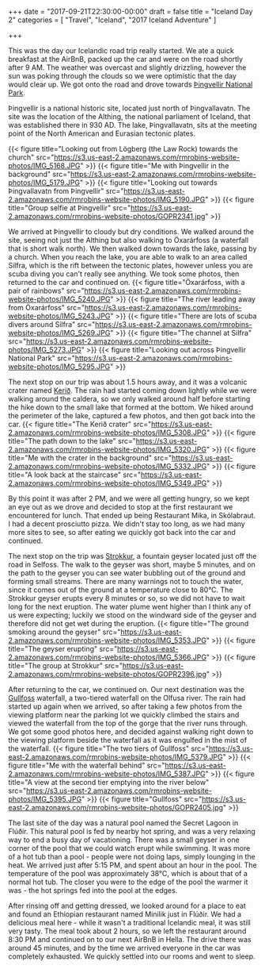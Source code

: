 +++
date = "2017-09-21T22:30:00-00:00"
draft = false
title = "Iceland Day 2"
categories = [ "Travel", "Iceland", "2017 Iceland Adventure" ]

+++

This was the day our Icelandic road trip really started. We ate a quick breakfast at the AirBnB, packed up the car and were on the road shortly after 9 AM. The weather was overcast and slightly drizzling, however the sun was poking through the clouds so we were optimistic that the day would clear up. We got onto the road and drove towards [Þingvellir National Park](https://en.wikipedia.org/wiki/%C3%9Eingvellir). 

Þingvellir is a national historic site, located just north of Þingvallavatn. The site was the location of the Althing, the national parliament of Iceland, that was established there in 930 AD. The lake, Þingvallavatn, sits at the meeting point of the North American and Eurasian tectonic plates.

{{< figure title="Looking out from Lögberg (the Law Rock) towards the church" src="https://s3.us-east-2.amazonaws.com/rmrobins-website-photos/IMG_5168.JPG" >}}
{{< figure title="Me with Þingvellir in the background" src="https://s3.us-east-2.amazonaws.com/rmrobins-website-photos/IMG_5179.JPG" >}}
{{< figure title="Looking out towards Þingvallavatn from Þingvellir" src="https://s3.us-east-2.amazonaws.com/rmrobins-website-photos/IMG_5190.JPG" >}}
{{< figure title="Group selfie at Þingvellir" src="https://s3.us-east-2.amazonaws.com/rmrobins-website-photos/GOPR2341.jpg" >}}

We arrived at Þingvellir to cloudy but dry conditions. We walked around the site, seeing not just the Althing but also walking to Öxarárfoss (a waterfall that is short walk north). We then walked down towards the lake, passing by a church. When you reach the lake, you are able to walk to an area called Silfra, which is the rift between the tectonic plates, however unless you are scuba diving you can't really see anything. We took some photos, then returned to the car and continued on.
{{< figure title="Öxarárfoss, with a pair of rainbows" src="https://s3.us-east-2.amazonaws.com/rmrobins-website-photos/IMG_5240.JPG" >}}
{{< figure title="The river leading away from Öxarárfoss" src="https://s3.us-east-2.amazonaws.com/rmrobins-website-photos/IMG_5243.JPG" >}}
{{< figure title="There are lots of scuba divers around Silfra" src="https://s3.us-east-2.amazonaws.com/rmrobins-website-photos/IMG_5269.JPG" >}}
{{< figure title="The channel at Silfra" src="https://s3.us-east-2.amazonaws.com/rmrobins-website-photos/IMG_5273.JPG" >}}
{{< figure title="Looking out across Þingvellir National Park" src="https://s3.us-east-2.amazonaws.com/rmrobins-website-photos/IMG_5295.JPG" >}}

The next stop on our trip was about 1.5 hours away, and it was a volcanic crater named [Kerið](https://en.wikipedia.org/wiki/Keri%C3%B0). The rain had started coming down lightly while we were walking around the caldera, so we only walked around half before starting the hike down to the small lake that formed at the bottom. We hiked around the perimeter of the lake, captured a few photos, and then got back into the car.
{{< figure title="The Kerið crater" src="https://s3.us-east-2.amazonaws.com/rmrobins-website-photos/IMG_5308.JPG" >}}
{{< figure title="The path down to the lake" src="https://s3.us-east-2.amazonaws.com/rmrobins-website-photos/IMG_5320.JPG" >}}
{{< figure title="Me with the crater in the background" src="https://s3.us-east-2.amazonaws.com/rmrobins-website-photos/IMG_5332.JPG" >}}
{{< figure title="A look back at the staircase" src="https://s3.us-east-2.amazonaws.com/rmrobins-website-photos/IMG_5349.JPG" >}}

By this point it was after 2 PM, and we were all getting hungry, so we kept an eye out as we drove and decided to stop at the first restaurant we encountered for lunch. That ended up being Restaurant Mika, in Skólabraut. I had a decent prosciutto pizza. We didn't stay too long, as we had many more sites to see, so after eating we quickly got back into the car and continued.

The next stop on the trip was [Strokkur](https://en.wikipedia.org/wiki/Strokkur), a fountain geyser located just off the road in Selfoss. The walk to the geyser was short, maybe 5 minutes, and on the path to the geyser you can see water bubbling out of the ground and forming small streams. There are many warnings not to touch the water, since it comes out of the ground at a temperature close to 80°C. The Strokkur geyser erupts every 8 minutes or so, so we did not have to wait long for the next eruption. The water plume went higher than I think any of us were expecting; luckily we stood on the windward side of the geyser and therefore did not get wet during the eruption.
{{< figure title="The ground smoking around the geyser" src="https://s3.us-east-2.amazonaws.com/rmrobins-website-photos/IMG_5353.JPG" >}}
{{< figure title="The geyser erupting" src="https://s3.us-east-2.amazonaws.com/rmrobins-website-photos/IMG_5366.JPG" >}}
{{< figure title="The group at Strokkur" src="https://s3.us-east-2.amazonaws.com/rmrobins-website-photos/GOPR2396.jpg" >}}

After returning to the car, we continued on. Our next destination was the [Gullfoss](https://en.wikipedia.org/wiki/Gullfoss) waterfall, a two-tiered waterfall on the Olfusa river. The rain had started up again when we arrived, so after taking a few photos from the viewing platform near the parking lot we quickly climbed the stairs and viewed the waterfall from the top of the gorge that the river runs through. We got some good photos here, and decided against walking right down to the viewing platform beside the waterfall as it was engulfed in the mist of the waterfall.
{{< figure title="The two tiers of Gullfoss" src="https://s3.us-east-2.amazonaws.com/rmrobins-website-photos/IMG_5379.JPG" >}}
{{< figure title="Me with the waterfall behind" src="https://s3.us-east-2.amazonaws.com/rmrobins-website-photos/IMG_5387.JPG" >}}
{{< figure title="A view at the second tier emptying into the river below" src="https://s3.us-east-2.amazonaws.com/rmrobins-website-photos/IMG_5395.JPG" >}}
{{< figure title="Gullfoss" src="https://s3.us-east-2.amazonaws.com/rmrobins-website-photos/GOPR2405.jpg" >}}

The last site of the day was a natural pool named the Secret Lagoon in Flúðir. This natural pool is fed by nearby hot spring, and was a very relaxing way to end a busy day of vacationing. There was a small geyser in one corner of the pool that we could watch erupt while swimming. It was more of a hot tub than a pool - people were not doing laps, simply lounging in the heat. We arrived just after 5:15 PM, and spent about an hour in the pool. The temperature of the pool was approximately 38°C, which is about that of a normal hot tub. The closer you were to the edge of the pool the warmer it was - the hot springs fed into the pool at the edges. 

After rinsing off and getting dressed, we looked around for a place to eat and found an Ethiopian restaurant named Minilik just in Flúðir. We had a delicious meal here - while it wasn't a traditional Icelandic meal, it was still very tasty. The meal took about 2 hours, so we left the restaurant around 8:30 PM and continued on to our next AirBnB in Hella. The drive there was around 45 minutes, and by the time we arrived everyone in the car was completely exhausted. We quickly settled into our rooms and went to sleep.

